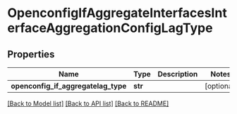 # OpenconfigIfAggregateInterfacesInterfaceAggregationConfigLagType

## Properties
Name | Type | Description | Notes
------------ | ------------- | ------------- | -------------
**openconfig_if_aggregatelag_type** | **str** |  | [optional] 

[[Back to Model list]](../README.md#documentation-for-models) [[Back to API list]](../README.md#documentation-for-api-endpoints) [[Back to README]](../README.md)


